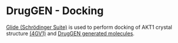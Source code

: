 # DrugGEN - Docking
[Glide (Schrödinger Suite)](https://www.schrodinger.com/products/glide) is used to perform docking of AKT1 crystal structure [(4GV1)](https://www.rcsb.org/structure/4GV1) and [DrugGEN generated molecules](https://github.com/HUBioDataLab/DrugGEN/tree/main/results/generated_molecules).